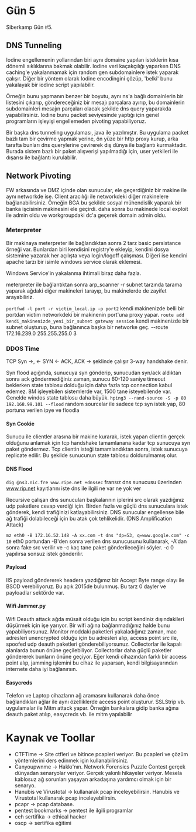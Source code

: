 # Gün 5
Siberkamp Gün #5.

## DNS Tunneling
Iodine engellemenin yollarından biri aynı domaine yapılan isteklerin kısa dönemli sıklıklarına bakmak olabilir. Iodine veri kaçakçılığı yaparken DNS caching'e yakalanmamak için random gen subdomainlere istek yaparak çalışır. Diğer bir yöntem olarak Iodine encodingini çözüp, 'belki' bunu yakalayak bir iodine script yapılabilir.

Örneğin bunu yapmanın benzer bir boyutu, aynı ns'a bağlı domainlerin bir listesini çıkarıp, göndereceğiniz bir mesajı parçalara ayırıp, bu domainlerin subdomainleri mesajın parçaları olacak şekilde dns query yaparakda yapabilirsiniz. Iodine bunu packet seviyesinde yaptığı için genel programların işleyişi engellemeden pivoting yapabiliyoruz.

Bir başka dns tunneling uygulaması, java ile yazılmıştır. Bu uygulama packet bazlı tam bir çevirme yapmak yerine, ön yüze bir http proxy kurup, arka tarafta bunları dns querylerine çevirerek dış dünya ile bağlantı kurmaktadır. Burada sistem bazlı bir paket alışverişi yapılmadığı için, user yetkileri ile dışarısı ile bağlantı kurulabilir.

## Network Pivoting
FW arkasında ve DMZ içinde olan sunucular, ele geçerdiğiniz bir makine ile aynı networkde ise. Client aracılığı ile networkdeki diğer makinelere bağlanabilirsiniz. Örneğin BGA bu şekilde sosyal mühendislik yaparak bir banka işcisinin makinesini ele geçirdi. daha sonra bu makinede local exploit ile admin oldu ve workgroupdaki dc'a geçerek domain admin oldu.

### Meterpreter
Bir makinaya meterpreter ile bağlandıktan sonra 2 tarz basic persistance örneği var. Bunlardan biri kendisini registry'e ekleyip, kendini dosya sistemine yazarak her açılışta veya login/logoff çalışması. Diğeri ise kendini apache tarzı bir isimle windows service olarak eklemesi.

Windows Service'in yakalanma ihtimali biraz daha fazla.

meterpreter ile bağlantıktan sonra arp_scanner -r subnet tarzında tarama yaparak ağdaki diğer makineleri tarayıp, bu makinelerde de zayifet arayabiliriz.

`portfwd -l port -r victim_local.ip -p port2` kendi makinenizde belli bir portdan victim networkdeki bir makinenin port'una proxy yapar.
`route add kendi_makinenizde_yeni_bir_subnet gateway session` kendi makinenizde bir subnet oluşturup, buna bağlanınca başka bir networke geç. --route 172.16.239.0 255.255.255.0 3

### DDOS Time
TCP Syn ->, <- SYN <- ACK, ACK -> şeklinde çalışır 3-way handshake denir.

Syn flood açığında, sunucuya syn gönderip, sunucudan syn/ack aldıktan sonra ack göndermediğiniz zaman, sunucu 60-120 saniye timeout beklerken state tablosu dolduğu için daha fazla tcp connection kabul edemez. 8M işleyebilen sistemlerde var, 1500 tane isteyebilende var. Genelde windos state tablosu daha büyük.
`hping3 --rand-source -S -p 80 192.168.99.101 --flood` random sourcelar ile sadece tcp syn istek yap, 80 portuna verilen ipye ve floodla

#### Syn Cookie
Sunucu ile clientler arasına bir makine kurarak, istek yapan clientin gerçek olduğunu anlamak için tcp handshake tamamlanana kadar tcp sunucuya syn paket göndermez. Tcp clientin isteği tamamlandıktan sonra, istek sunucuya replicate edilir. Bu şekilde sunucunun state tablosu doldurulmamış olur.

#### DNS Flood
`dig @ns3.nic.fre www.ripe.net +dnssec` fransız dns sunucusu üzerinden www.rip.net kayıtlarını iste dns ile ilgili ne var ne yok ver

Recursive çalışan dns sunucuları başkalarının iplerini src olarak yazdığınız udp paketlere cevap verdiği için. Birden fazla ve güçlü dns sunuculara istek gönderek, kendi trafiğinizi katlayabilirsiniz. DNS sunucular engellense bile ağ trafiği dolabileceği için bu atak çok tehlikelidir. (DNS Amplification Attack)

`mz eth0 -B 172.16.52.148 -A xx.com -t dns "dp=53, q=www.google.com" -c 10` eth0 portundan -B'den sonra verilen dns sunucusunu kullanarak, -A'dan sonra fake src verilir ve -c kaç tane paket gönderileceğini söyler. -c 0 yapılırsa sonsuz istek gönderilir.

#### Payload
IIS payload göndererek headera yazdığımız bir Accept Byte range olayı ile BSOD verebiliyoruz. Bu açık 2015de bulunmuş. Bu tarz 0 dayler ve payloadlar sektörde var.

#### Wifi Jammer.py
Wifi Deauth attack ağda müsait olduğu için bu script kendiniz dışındakileri düşürmek için işe yarıyor. Bir wifi ağına bağlanmadığınız halde bunu yapabiliyorsunuz. Monitor moddaki paketleri yakaladığınız zaman, mac adresleri unencrypted olduğu için bu adresleri alıp, access point src ile, spoofed udp deauth paketleri gönderebiliyorsunuz. Collectorlar ile kapalı alanlarda bunun önüne geçilebiliyor. Collectorlar daha güçlü paketler göndererek bunların önüne geçiyor. Eğer kendi cihazından farklı bir access point alıp, jamming işlemini bu cihaz ile yaparsan, kendi bilgisayarından internete daha iyi bağlanırsın.

#### Easycreds
Telefon ve Laptop cihazların ağ aramasını kullanarak daha önce bağlandıkları ağlar ile aynı özelliklerde access point oluşturur. SSLStrip vb. uygulamalar ile Mitm attack yapar. Örneğin bankalara gidip banka ağına deauth paket atılıp, easycreds vb. ile mitm yapılabilir

# Kaynak ve Toollar
- CTFTime -> Site ctfleri ve bitince pcapleri veriyor. Bu pcapleri ve çözüm yöntemlerini ders edinmek için kullanabilirsiniz. 
- Canyoupwnme -> Hakkı'nın. Network Forensics Puzzle Contest gerçek dünyadan senaryolar veriyor. Gerçek yakınlı hikayeler veriyor. Mesela kablosuz ağ sorunları yaşayan arkadaşına yardımcı olmak için bir senaryo. 
- Hanubis ve Virustotal -> kullanarak pcap inceleyebilirsin. Hanubis ve Virustotal kullanarak pcap inceleyebilirsin. 
- pcapr -> pcap database. 
- pentest bookmarks -> pentest ile ilgili programlar 
- ceh sertifika -> ethical hacker
- oscp -> sertifika eğitimi
